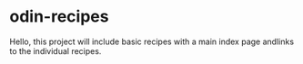 # odin-recipes
Hello, this project will include basic recipes with a main index page andlinks to the individual recipes.